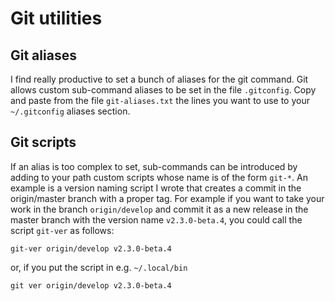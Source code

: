 # Git utilities
## Git aliases
I find really productive to set a bunch of aliases for the git command. Git allows custom sub-command aliases to be set in the file `.gitconfig`.
Copy and paste from the file `git-aliases.txt` the lines you want to use to your `~/.gitconfig` aliases section.
## Git scripts
If an alias is too complex to set, sub-commands can be introduced by adding to your path custom scripts whose name is of the form `git-*`. An example is a version naming script I wrote that creates a commit in the origin/master branch with a proper tag.
For example if you want to take your work in the branch `origin/develop` and commit it as a new release in the master branch with the version name `v2.3.0-beta.4`, you could call the script `git-ver` as follows:

	git-ver origin/develop v2.3.0-beta.4

or, if you put the script in e.g. `~/.local/bin`

	git ver origin/develop v2.3.0-beta.4
